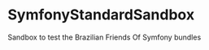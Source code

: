 SymfonyStandardSandbox
======================

Sandbox to test the Brazilian Friends Of Symfony bundles